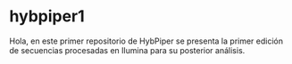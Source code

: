 # hybpiper1
Hola, en este primer repositorio de HybPiper se presenta la primer edición de secuencias procesadas en Ilumina para su posterior análisis.
